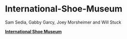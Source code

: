 # International-Shoe-Museum

Sam Sedia, Gabby Garcy, Joey Morsheimer and Will Stuck

[**International Shoe Museum**](http://citadel.sjfc.edu/students/srs09524/webdesign/final/index.html "Our Homepage")




